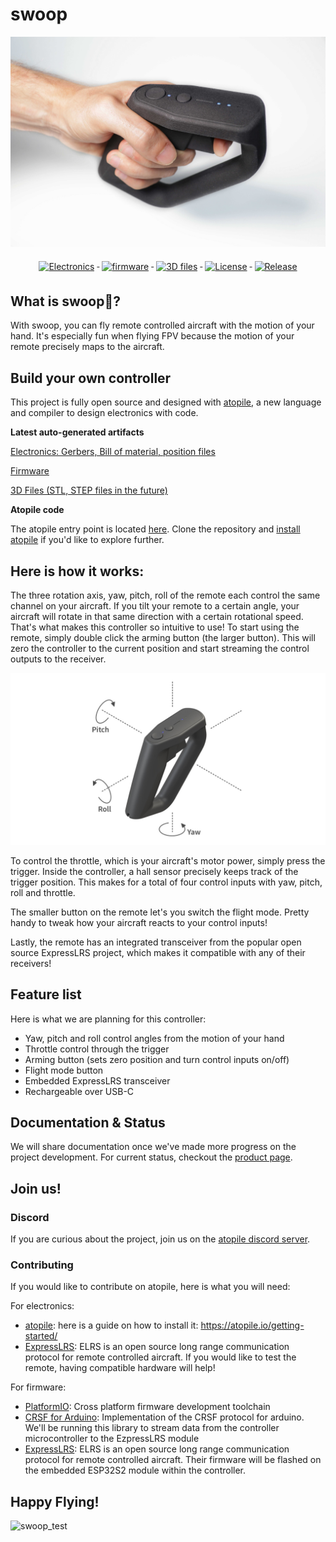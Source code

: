 # swoop

![controller and hand](docs/assets/controller_hand_V3.jpeg)

<div align="center">
    <a href="#">
        <img src="https://img.shields.io/github/actions/workflow/status/atopile/swoop/ato.yml?label=atopile%20electronics" alt="Electronics" style="vertical-align:top; margin:6px 4px">
    </a>
    <a href="#">
        <img src="https://img.shields.io/github/actions/workflow/status/atopile/swoop/pio.yml?label=platformio%20firmware" alt="firmware" style="vertical-align:top; margin:6px 4px">
    </a>
    <a href="#">
        <img src="https://img.shields.io/github/actions/workflow/status/atopile/swoop/3d.yml?label=3D%20files" alt="3D files" style="vertical-align:top; margin:6px 4px">
    </a>
    <a href="#">
        <img src="https://img.shields.io/github/license/atopile/swoop" alt="License" style="vertical-align:top; margin:6px 4px">
    </a>
    <a href="#">
        <img src="https://img.shields.io/github/v/release/atopile/swoop" alt="Release" style="vertical-align:top; margin:6px 4px">
    </a>
</div>

## What is swoop🛫?

With swoop, you can fly remote controlled aircraft with the motion of your hand. It's especially fun when flying FPV because the motion of your remote precisely maps to the aircraft.

## Build your own controller

This project is fully open source and designed with [atopile](https://github.com/atopile/atopile), a new language and compiler to design electronics with code.

**Latest auto-generated artifacts**

[Electronics: Gerbers, Bill of material, position files](https://atopile.s3.amazonaws.com/swoop/electronics/electronics_build_artifacts.zip)

[Firmware](https://atopile.s3.amazonaws.com/swoop/firmware/firmware_build_artifacts.zip)

[3D Files (STL, STEP files in the future)](https://atopile.s3.amazonaws.com/swoop/mechanics/3D_files.zip)

**Atopile code**

The atopile entry point is located [here](https://github.com/atopile/swoop/blob/main/elec/src/swoop.ato). Clone the repository and [install atopile](https://atopile.io/getting-started/) if you'd like to explore further.

## Here is how it works:

The three rotation axis, yaw, pitch, roll of the remote each control the same channel on your aircraft. If you tilt your remote to a certain angle, your aircraft will rotate in that same direction with a certain rotational speed. That's what makes this controller so intuitive to use!
To start using the remote, simply double click the arming button (the larger button). This will zero the controller to the current position and start streaming the control outputs to the receiver.

![yaw, pitch, roll](docs/assets/VECTOR_YPR.jpg)

To control the throttle, which is your aircraft's motor power, simply press the trigger. Inside the controller, a hall sensor precisely keeps track of the trigger position. This makes for a total of four control inputs with yaw, pitch, roll and throttle.

The smaller button on the remote let's you switch the flight mode. Pretty handy to tweak how your aircraft reacts to your control inputs!

Lastly, the remote has an integrated transceiver from the popular open source ExpressLRS project, which makes it compatible with any of their receivers!

## Feature list

Here is what we are planning for this controller:

- Yaw, pitch and roll control angles from the motion of your hand
- Throttle control through the trigger
- Arming button (sets zero position and turn control inputs on/off)
- Flight mode button
- Embedded ExpressLRS transceiver
- Rechargeable over USB-C

## Documentation & Status

We will share documentation once we've made more progress on the project development. For current status, checkout the [product page](https://atopile.io/swoop/).

## Join us!

### Discord

If you are curious about the project, join us on the [atopile discord server](https://discord.gg/nr5V3QRUd3).

### Contributing

If you would like to contribute on atopile, here is what you will need:

For electronics:
- [atopile](https://atopile.io): here is a guide on how to install it: https://atopile.io/getting-started/
- [ExpressLRS](https://www.expresslrs.org): ELRS is an open source long range communication protocol for remote controlled aircraft. If you would like to test the remote, having compatible hardware will help!

For firmware:
- [PlatformIO](https://platformio.org): Cross platform firmware development toolchain
- [CRSF for Arduino](https://github.com/ZZ-Cat/CRSFforArduino): Implementation of the CRSF protocol for arduino. We'll be running this library to stream data from the controller microcontroller to the EzpressLRS module
- [ExpressLRS](https://www.expresslrs.org): ELRS is an open source long range communication protocol for remote controlled aircraft. Their firmware will be flashed on the embedded ESP32S2 module within the controller.

## Happy Flying!

![swoop_test](https://github.com/atopile/swoop/assets/9785003/c9d3b5ee-8ebb-4658-a885-cb9c77e0162e)


